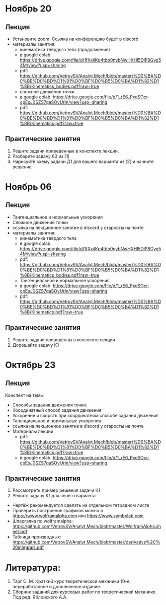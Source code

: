 # Ноябрь 20
## Лекция 
- Установите zoom. Ссылка на конференцию будет в discord
- материалы занятия: 
  - кинематика твёрдого тела (продолжение)
  - в google colab: https://drive.google.com/file/d/1fXxilKp4tbb0nybNwHXHl5DlP8Gyg54M/view?usp=sharing
  - pdf: https://github.com/VetrovSV/Analyt.Mech/blob/master/%D0%BA%D0%BE%D0%BD%D1%81%D0%BF%D0%B5%D0%BA%D1%82%D1%8B/Kinematics_bodies.pdf?raw=true
  - сложное движение точки
  - в google colab: https://drive.google.com/file/d/1_rE6_PxoSOcr-opEsJ0SZS7qaSOvUrIn/view?usp=sharing
  - pdf: https://github.com/VetrovSV/Analyt.Mech/blob/master/%D0%BA%D0%BE%D0%BD%D1%81%D0%BF%D0%B5%D0%BA%D1%82%D1%8B/Kinematics.pdf?raw=true


## Практические занятия
1. Решите задачи приведённые в конспекте лекции.
2. Разберите задачу 63 из [1]
3. Нарисуйте схему задачи Д1 для вашего варианта из [2] и начните решение






# Ноябрь 06
## Лекция 
- Тангенциальное и нормальные ускорения
- Сложное движение точки
- ссылка на лекционное занятие в discord у старосты на почте
- материалы занятия: 
  - кинематика твёрдого тела
  - в google colab: https://drive.google.com/file/d/1fXxilKp4tbb0nybNwHXHl5DlP8Gyg54M/view?usp=sharing
  - pdf: https://github.com/VetrovSV/Analyt.Mech/blob/master/%D0%BA%D0%BE%D0%BD%D1%81%D0%BF%D0%B5%D0%BA%D1%82%D1%8B/Kinematics_bodies.pdf?raw=true
  - Тангенциальное и нормальное ускорения
  - в google colab: https://drive.google.com/file/d/1_rE6_PxoSOcr-opEsJ0SZS7qaSOvUrIn/view?usp=sharing
  - pdf: https://github.com/VetrovSV/Analyt.Mech/blob/master/%D0%BA%D0%BE%D0%BD%D1%81%D0%BF%D0%B5%D0%BA%D1%82%D1%8B/Kinematics.pdf?raw=true


## Практические занятия
1. Решите задачи приведённы в конспекте лекции
2. Дорешайте задачу К1




# Октябрь 23
## Лекция 
Конспект на темы
- Способы задания движения точки.
- Координатный способ задания движения
- Ускорение и скорсть при координатном способе задания движения
- Таненциальное и нормальные ускорения
- ссылка на лекционное занятие в discord у старосты на почте
- Материалы лекции: 
  - pdf: https://github.com/VetrovSV/Analyt.Mech/blob/master/%D0%BA%D0%BE%D0%BD%D1%81%D0%BF%D0%B5%D0%BA%D1%82%D1%8B/Kinematics.pdf?raw=true
  - в google colab: https://drive.google.com/file/d/1_rE6_PxoSOcr-opEsJ0SZS7qaSOvUrIn/view?usp=sharing


## Практические занятия
1. Рассмотреть пример решения задачи К1
1. Решить задачу К1 для своего варианта
- Чертёж рекомендуется сделать на отдельном тетрадном листе
- Проверить построение графиков можно в https://www.wolframalpha.com или https://www.symbolab.com
- Шпаргалка по wolframalpha: https://github.com/VetrovSV/Analyt.Mech/blob/master/WolframAlpha.sheet.pdf
- Таблица производных: https://github.com/VetrovSV/Analyt.Mech/blob/master/derivativs%2C%20integrals.pdf





# Литература:
1. Тарг С. М. Краткий курс теоретической механики 10-е, переработанное и дополненное издание.
1. Сборник заданий для курсовых работ по теоретической механике. Под ред. Яблонского А.А.
